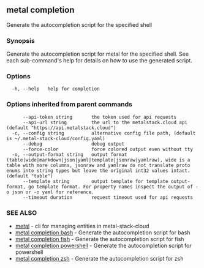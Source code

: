 ## metal completion

Generate the autocompletion script for the specified shell

### Synopsis

Generate the autocompletion script for metal for the specified shell.
See each sub-command's help for details on how to use the generated script.


### Options

```
  -h, --help   help for completion
```

### Options inherited from parent commands

```
      --api-token string       the token used for api requests
      --api-url string         the url to the metalstack.cloud api (default "https://api.metalstack.cloud")
  -c, --config string          alternative config file path, (default is ~/.metal-stack-cloud/config.yaml)
      --debug                  debug output
      --force-color            force colored output even without tty
  -o, --output-format string   output format (table|wide|markdown|json|yaml|template|jsonraw|yamlraw), wide is a table with more columns, jsonraw and yamlraw do not translate proto enums into string types but leave the original int32 values intact. (default "table")
      --template string        output template for template output-format, go template format. For property names inspect the output of -o json or -o yaml for reference.
      --timeout duration       request timeout used for api requests
```

### SEE ALSO

* [metal](metal.md)	 - cli for managing entities in metal-stack-cloud
* [metal completion bash](metal_completion_bash.md)	 - Generate the autocompletion script for bash
* [metal completion fish](metal_completion_fish.md)	 - Generate the autocompletion script for fish
* [metal completion powershell](metal_completion_powershell.md)	 - Generate the autocompletion script for powershell
* [metal completion zsh](metal_completion_zsh.md)	 - Generate the autocompletion script for zsh

